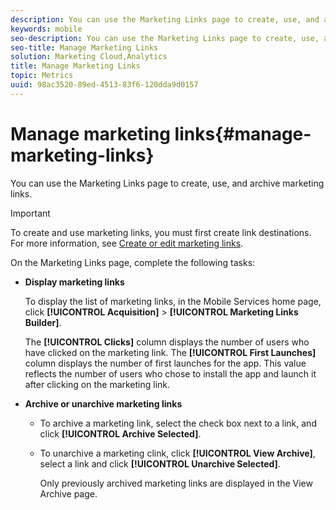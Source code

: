 ```yaml
---
description: You can use the Marketing Links page to create, use, and archive marketing links.
keywords: mobile
seo-description: You can use the Marketing Links page to create, use, and archive marketing links.
seo-title: Manage Marketing Links
solution: Marketing Cloud,Analytics
title: Manage Marketing Links
topic: Metrics
uuid: 98ac3520-89ed-4513-83f6-120dda9d0157
---
```


# Manage marketing links{#manage-marketing-links}

You can use the Marketing Links page to create, use, and archive marketing links.

>[!IMPORTANT]
>
>To create and use marketing links, you must first create link destinations. For more information, see [Create or edit marketing links](/help/using/acquisition-main/c-marketing-links-builder/t-create-edit-adobe-links/t-create-edit-adobe-links.md).

On the Marketing Links page, complete the following tasks:

* **Display marketing links**

  To display the list of marketing links, in the Mobile Services home page, click **[!UICONTROL Acquisition]** > **[!UICONTROL Marketing Links Builder]**.

  The **[!UICONTROL Clicks]** column displays the number of users who have clicked on the marketing link. The **[!UICONTROL First Launches]** column displays the number of first launches for the app. This value reflects the number of users who chose to install the app and launch it after clicking on the marketing link. 

* **Archive or unarchive marketing links**

  * To archive a marketing link, select the check box next to a link, and click **[!UICONTROL Archive Selected]**. 
  * To unarchive a marketing clink, click **[!UICONTROL View Archive]**, select a link and click **[!UICONTROL Unarchive Selected]**. 
  
      Only previously archived marketing links are displayed in the View Archive page.

